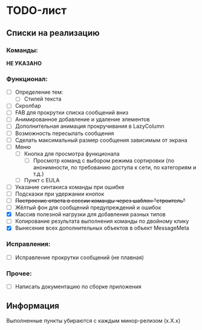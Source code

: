 # TODO-лист

## Списки на реализацию

### Команды:

__НЕ УКАЗАНО__

### Функционал:

- [ ] Определение тем:
  - [ ] Стилей текста
- [ ] Скролбар
- [ ] FAB для прокрутки списка сообщений вниз
- [ ] Анимированное добавление и удаление элементов
- [ ] Дополнительная анимация прокручивания в LazyColumn
- [ ] Возможность пересылать сообщения
- [ ] Сделать максимальный размер сообщения зависимым от экрана
- [ ] Меню
  - [ ] Кнопка для просмотра функционала
    - [ ] Просмотр команд с выбором режима сортировки (по анонимности, по требованию доступа к сети, по категориям и т.д.)
  - [ ] Пункт с EULA
- [ ] Указание синтакиса команды при ошибке
- [ ] Подсказки при удержании кнопок
- [ ] ~~Построение ответа в сессии команды через шаблон "строитель"~~
- [ ] Жёлтый фон для сообщений предупреждений и ошибок
- [x] Массив полезной нагрузки для добавления разных типов
- [ ] Копирование результата выполнения команды по двойному клику
- [x] Вынесение всех дополнительных объектов в объект MessageMeta

### Исправления:

- [ ] Исправление прокрутки сообщений (не плавная)

### Прочее:

- [ ] Написать документацию по сборке приложения

## Информация

Выполненные пункты убираются с каждым минор-релизом (x.X.x)